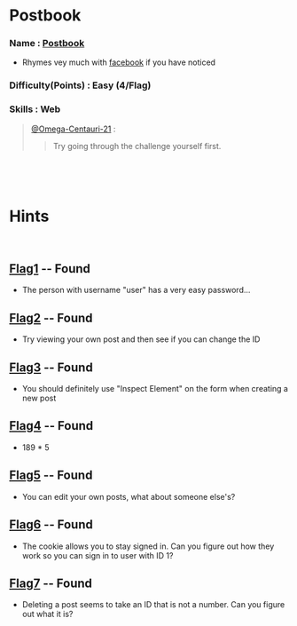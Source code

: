 # Postbook

### Name : [Postbook](https://ctf.hacker101.com/ctf/launch/7)
  - Rhymes vey much with [facebook](https://www.facebook.com) if you have noticed
### Difficulty(Points) : Easy (4/Flag)
### Skills : Web 
>
>[@Omega-Centauri-21](https://github.com/Omega-Centauri-21) :
>
>> Try going through the challenge yourself first. 
>
<p>&nbsp;</p>
<p>&nbsp;</p>

# **Hints** 
<p>&nbsp;</p> 

## [Flag1](./flag1) -- Found

- The person with username "user" has a very easy password...

## [Flag2](./flag2) -- Found

- Try viewing your own post and then see if you can change the ID

## [Flag3](./flag3) -- Found

- You should definitely use "Inspect Element" on the form when creating a new post

## [Flag4](./flag4) -- Found

- 189 * 5

## [Flag5](./flag5) -- Found

- You can edit your own posts, what about someone else's?

## [Flag6](./flag6) -- Found

- The cookie allows you to stay signed in. Can you figure out how they work so you can sign in to user with ID 1?

## [Flag7](./flag7) -- Found

- Deleting a post seems to take an ID that is not a number. Can you figure out what it is?

